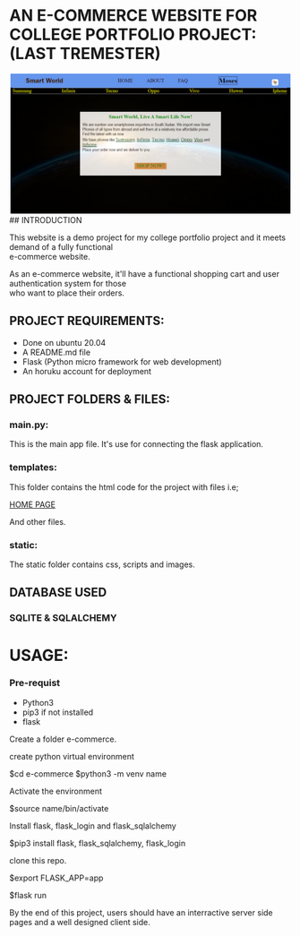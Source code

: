 # AN E-COMMERCE WEBSITE FOR COLLEGE PORTFOLIO PROJECT: (LAST TREMESTER)

<img src="app/static/images/project_home.png">
## INTRODUCTION

This website is a demo project for my college portfolio project and it meets demand of a fully functional \
e-commerce website.

As an e-commerce website, it'll have a functional shopping cart and user authentication system for those\
who want to place their orders.

## PROJECT REQUIREMENTS:

<ul>
<li>Done on ubuntu 20.04</li>
<li>A README.md file</li>
<li>Flask (Python micro framework for web development)</li>
<li>An horuku account for deployment</li>
</ul>

## PROJECT FOLDERS & FILES:

### main.py:
This is the main app file. It's use for connecting the flask application.

### templates:

This folder contains the html code for the project with files i.e;

<a href="templates/index.html">HOME PAGE</a>

And other files.

### static:
The static folder contains css, scripts and images.

## DATABASE USED

### SQLITE & SQLALCHEMY

# USAGE:

### Pre-requist

<ul>
<li>Python3</li>
<li>pip3 if not installed</li>
<li>flask</li>
</ul>

Create a folder e-commerce.

create python virtual environment

$cd e-commerce
$python3 -m venv name

Activate the environment

$source name/bin/activate

Install flask, flask_login and flask_sqlalchemy

$pip3 install flask, flask_sqlalchemy, flask_login

clone this repo.

$export FLASK_APP=app

$flask run

By the end of this project, users should have an interractive server side pages and a well designed client side.


